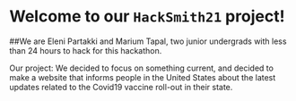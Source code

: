 # Welcome to our `HackSmith21` project!

##We are Eleni Partakki and Marium Tapal, two junior undergrads with less than 24 hours to hack for this hackathon.

Our project: We decided to focus on something current, and decided to make a website that informs people in the United States about the latest updates related to the Covid19 vaccine roll-out in their state.
